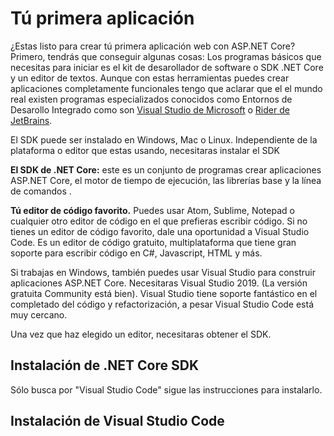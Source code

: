 # Tú primera aplicación

¿Estas listo para crear tú primera aplicación web con ASP.NET Core? Primero, tendrás que conseguir algunas cosas:
Los programas básicos que necesitas para iniciar es el kit de desarollador de software o SDK .NET Core y un editor de textos. Aunque con estas herramientas puedes crear aplicaciones completamente funcionales tengo que aclarar que el el mundo real existen programas especializados conocidos como Entornos de Desarollo Integrado como son [Visual Studio de Microsoft](https://visualstudio.microsoft.com/) o [Rider de JetBrains](https://www.jetbrains.com/es-es/rider/).

El SDK puede ser instalado en Windows, Mac o Linux.
Independiente de la plataforma o editor que estas usando, necesitaras instalar el SDK

**El SDK de .NET Core:** este es un conjunto de programas crear aplicaciones ASP.NET Core, el motor de tiempo de ejecución, las librerías base y la línea de comandos .

**Tú editor de código favorito.** Puedes usar Atom, Sublime, Notepad o cualquier otro editor de código en el que prefieras escribir código. Si no tienes un editor de código favorito, dale una oportunidad a Visual Studio Code. Es un editor de código gratuito, multiplataforma que tiene gran soporte para escribir código en C#, Javascript, HTML y más. 

Si trabajas en Windows, también puedes usar Visual Studio para construir aplicaciones ASP.NET Core. Necesitaras Visual Studio 2019. (La versión gratuita Community está bien). Visual Studio tiene soporte fantástico en el completado del código y refactorización, a pesar Visual Studio Code está muy cercano.

Una vez que haz elegido un editor, necesitaras obtener el SDK.

## Instalación de .NET Core SDK

Sólo busca por "Visual Studio Code" sigue las instrucciones para instalarlo.

## Instalación de Visual Studio Code